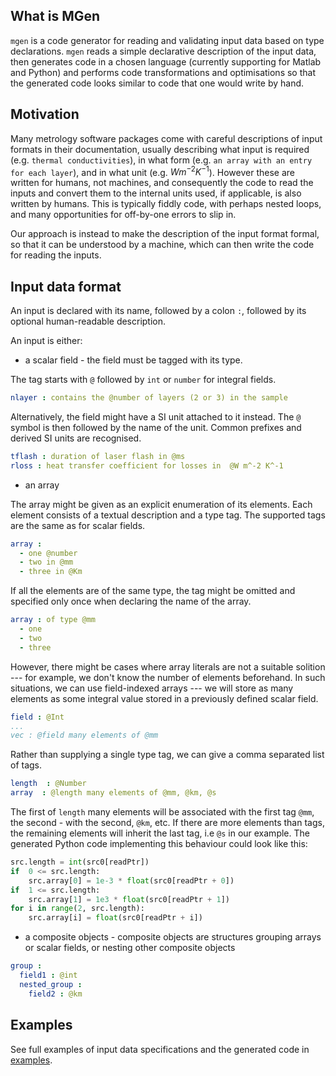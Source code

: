 ## What is MGen
`mgen` is a code generator for reading and validating input data based on type declarations. `mgen` reads a simple declarative description of the input data, then generates code in a chosen language (currently supporting for Matlab and Python) and performs code transformations and optimisations so that the generated code looks similar to code that one would write by hand.

## Motivation
Many metrology software packages come with careful descriptions of input formats in their documentation, usually describing what input is required (e.g. `thermal conductivities`), in what form (e.g. `an array with an entry for each layer`), and in what unit (e.g. $Wm^{-2}K^{-1}$). However these are written for humans, not machines, and consequently the code to read the inputs and convert them to the internal units used, if applicable, is also written by humans. This is typically fiddly code, with perhaps nested loops, and many opportunities for off-by-one errors to slip in.

Our approach is instead to make the description of the input format formal, so that it can be understood by a machine, which can then write the code for reading the inputs. 

## Input data format
An input is declared with its name, followed by a colon
`:`, followed by its optional human-readable description.

An input is either:
* a scalar field - the field must be tagged with its type. 

The tag starts with `@` followed by `int` or `number` for integral fields.
```yaml
nlayer : contains the @number of layers (2 or 3) in the sample
```
Alternatively, the field might have a SI unit attached to it instead. The `@` symbol is then followed by the name of the unit. Common prefixes and derived SI units are recognised.
```yaml
tflash : duration of laser flash in @ms
rloss : heat transfer coefficient for losses in  @W m^-2 K^-1
```
* an array 

The array might be given as an explicit enumeration of its elements. Each element consists of a textual description and a type tag. The supported tags are the same as for scalar fields. 
```yaml
array : 
  - one @number 
  - two in @mm
  - three in @Km
```
If all the elements are of the same type, the tag might be omitted and specified only once when declaring the name of the array.
```yaml
array : of type @mm
  - one  
  - two
  - three
```
However, there might be cases where array literals are not a suitable solition --- for example, we don't know the number of elements beforehand. In such situations, we can use field-indexed arrays --- we will store as many elements as some integral value stored in a previously defined scalar field.
```yaml
field : @Int
...
vec : @field many elements of @mm
```
Rather than supplying a single type tag, we can give a comma separated list of tags.
```yaml
length  : @Number
array  : @length many elements of @mm, @km, @s
```
The first of `length` many elements will be associated with the first tag `@mm`, the second - with the second, `@km`, etc. If there are more elements than tags, the remaining elements will inherit the last tag, i.e `@s` in our example. The generated Python code implementing this behaviour could look like this:
```python
src.length = int(src0[readPtr])
if  0 <= src.length:
    src.array[0] = 1e-3 * float(src0[readPtr + 0])
if  1 <= src.length:
    src.array[1] = 1e3 * float(src0[readPtr + 1])
for i in range(2, src.length):
    src.array[i] = float(src0[readPtr + i])

```

* a composite objects - composite objects are structures grouping arrays or scalar fields, or nesting other composite objects
```yaml
group :
  field1 : @int
  nested_group : 
    field2 : @km 
```
## Examples
See full examples of input data specifications and the generated code in [examples](examples/).